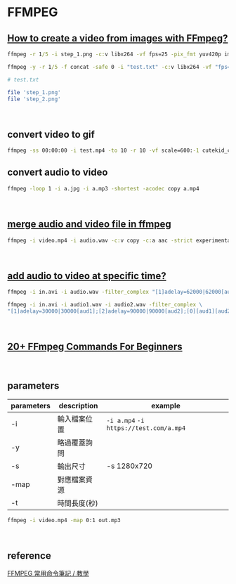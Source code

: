 # FFMPEG

## [How to create a video from images with FFmpeg?](https://stackoverflow.com/questions/24961127/how-to-create-a-video-from-images-with-ffmpeg)

```cmd
ffmpeg -r 1/5 -i step_1.png -c:v libx264 -vf fps=25 -pix_fmt yuv420p image.mp4

ffmpeg -y -r 1/5 -f concat -safe 0 -i "test.txt" -c:v libx264 -vf "fps=25,format=yuv420p" "image.mp4"
```

```sh
# test.txt

file 'step_1.png'
file 'step_2.png'
```
<br />

## convert video to gif

```cmd
ffmpeg -ss 00:00:00 -i test.mp4 -to 10 -r 10 -vf scale=600:-1 cutekid_cry.gif
```

## convert audio to video

```cmd
ffmpeg -loop 1 -i a.jpg -i a.mp3 -shortest -acodec copy a.mp4
```

<br />

## [merge audio and video file in ffmpeg](https://superuser.com/questions/277642/how-to-merge-audio-and-video-file-in-ffmpeg)

```cmd
ffmpeg -i video.mp4 -i audio.wav -c:v copy -c:a aac -strict experimental output.mp4
```

<br />

## [add audio to video at specific time?](https://stackoverflow.com/questions/48169031/how-to-add-audio-to-existing-video-using-ffmpeg-at-specific-time)

```cmd
ffmpeg -i in.avi -i audio.wav -filter_complex "[1]adelay=62000|62000[aud];[0][aud]amix" -c:v copy out.avi

ffmpeg -i in.avi -i audio1.wav -i audio2.wav -filter_complex \
"[1]adelay=30000|30000[aud1];[2]adelay=90000|90000[aud2];[0][aud1][aud2]amix=3" -c:v copy out.avi
```

<br />

## [20+ FFmpeg Commands For Beginners](https://www.ostechnix.com/20-ffmpeg-commands-beginners/)

<br />

## parameters

parameters | description | example
---------- | ----------- | --------
-i         | 輸入檔案位置 | `-i a.mp4`  `-i https://test.com/a.mp4`
-y         | 略過覆蓋詢問 | 
-s         | 輸出尺寸     | -s 1280x720 
-map       | 對應檔案資源 | 
-t         | 時間長度(秒)

```cmd
ffmpeg -i video.mp4 -map 0:1 out.mp3
```

<br />

## reference

[FFMPEG 常用命令筆記 / 教學](https://moon-half.info/p/2902)
